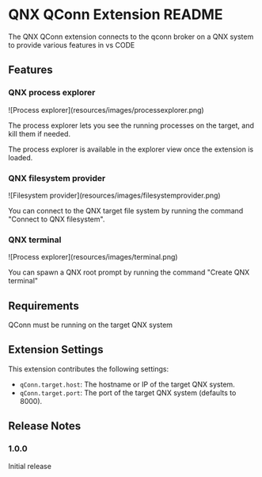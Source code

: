 # QNX QConn Extension README

The QNX QConn extension connects to the qconn broker on a QNX system to provide various features in vs CODE

## Features

### QNX process explorer
\!\[Process explorer\]\(resources/images/processexplorer.png\)

The process explorer lets you see the running processes on the target, and kill them if needed.

The process explorer is available in the explorer view once the extension is loaded.

### QNX filesystem provider
\!\[Filesystem provider\]\(resources/images/filesystemprovider.png\)

You can connect to the QNX target file system by running the command "Connect to QNX filesystem".

### QNX terminal
\!\[Process explorer\]\(resources/images/terminal.png\)

You can spawn a QNX root prompt by running the command "Create QNX terminal"

## Requirements

QConn must be running on the target QNX system

## Extension Settings

This extension contributes the following settings:

* `qConn.target.host`: The hostname or IP of the target QNX system.
* `qConn.target.port`: The port of the target QNX system (defaults to 8000).


## Release Notes

### 1.0.0

Initial release